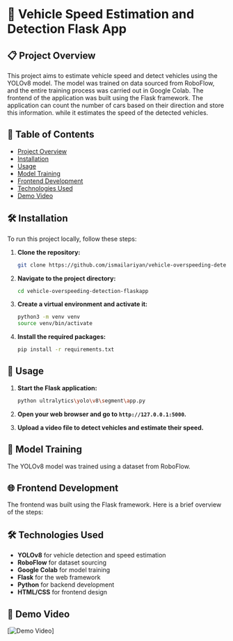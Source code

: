 
# 🚗 Vehicle Speed Estimation and Detection Flask App

## 📋 Project Overview

This project aims to estimate vehicle speed and detect vehicles using the YOLOv8 model. The model was trained on data sourced from RoboFlow, and the entire training process was carried out in Google Colab. The frontend of the application was built using the Flask framework. The application can count the number of cars based on their direction and store this information. while it estimates the speed of the detected vehicles.

## 📑 Table of Contents

- [Project Overview](#-project-overview)
- [Installation](#-installation)
- [Usage](#-usage)
- [Model Training](#-model-training)
- [Frontend Development](#-frontend-development)
- [Technologies Used](#-technologies-used)
- [Demo Video](#-demo-video)

## 🛠️ Installation

To run this project locally, follow these steps:

1. **Clone the repository:**
    ```sh
    git clone https://github.com/ismailariyan/vehicle-overspeeding-detection-flaskapp.git
    ```

2. **Navigate to the project directory:**
    ```sh
    cd vehicle-overspeeding-detection-flaskapp
    ```

3. **Create a virtual environment and activate it:**
    ```sh
    python3 -m venv venv
    source venv/bin/activate
    ```

4. **Install the required packages:**
    ```sh
    pip install -r requirements.txt
    ```

## 🚀 Usage

1. **Start the Flask application:**
    ```sh
    python ultralytics\yolo\v8\segment\app.py
    ```

2. **Open your web browser and go to `http://127.0.0.1:5000`.**

3. **Upload a video file to detect vehicles and estimate their speed.**

## 🧠 Model Training

The YOLOv8 model was trained using a dataset from RoboFlow.

## 🌐 Frontend Development

The frontend was built using the Flask framework. Here is a brief overview of the steps:

## 🛠️ Technologies Used

- **YOLOv8** for vehicle detection and speed estimation
- **RoboFlow** for dataset sourcing
- **Google Colab** for model training
- **Flask** for the web framework
- **Python** for backend development
- **HTML/CSS** for frontend design

## 🎥 Demo Video

[![Demo Video](runs\detect\train\final.gif)]

